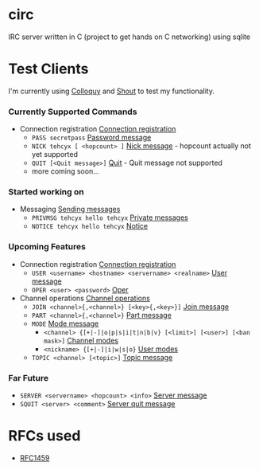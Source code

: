 # circ
IRC server written in C (project to get hands on C networking) using sqlite

# Test Clients
I'm currently using [Colloquy](http://colloquy.info/) and [Shout](http://shout-irc.com/) to test my functionality.

### Currently Supported Commands
* Connection registration [Connection registration](https://tools.ietf.org/html/rfc1459#section-4.1)
  * `PASS secretpass` [Password message](https://tools.ietf.org/html/rfc1459#section-4.1.1)
  * `NICK tehcyx [ <hopcount> ]` [Nick message](https://tools.ietf.org/html/rfc1459#section-4.1.2) - hopcount actually not yet supported
  * `QUIT [<Quit message>]` [Quit](https://tools.ietf.org/html/rfc1459#section-4.1.6) - Quit message not supported
  * more coming soon...

### Started working on
* Messaging [Sending messages](https://tools.ietf.org/html/rfc1459#section-4.4)
  * `PRIVMSG tehcyx hello tehcyx` [Private messages](https://tools.ietf.org/html/rfc1459#section-4.4.1)
  * `NOTICE tehcyx hello tehcyx` [Notice](https://tools.ietf.org/html/rfc1459#section-4.4.2)

### Upcoming Features
* Connection registration [Connection registration](https://tools.ietf.org/html/rfc1459#section-4.1)
  * `USER <username> <hostname> <servername> <realname>` [User message](https://tools.ietf.org/html/rfc1459#section-4.1.3)
  * `OPER <user> <password>` [Oper](https://tools.ietf.org/html/rfc1459#section-4.1.5)
* Channel operations [Channel operations](https://tools.ietf.org/html/rfc1459#section-4.2)
  * `JOIN <channel>{,<channel>} [<key>{,<key>}]` [Join message](https://tools.ietf.org/html/rfc1459#section-4.2.1)
  * `PART <channel>{,<channel>}` [Part message](https://tools.ietf.org/html/rfc1459#section-4.2.2)
  * `MODE` [Mode message](https://tools.ietf.org/html/rfc1459#section-4.2.3)
    * `<channel> {[+|-]|o|p|s|i|t|n|b|v} [<limit>] [<user>] [<ban mask>]` [Channel modes](https://tools.ietf.org/html/rfc1459#section-4.2.3.1)
    * `<nickname> {[+|-]|i|w|s|o}` [User modes](https://tools.ietf.org/html/rfc1459#section-4.2.3.2)
  * `TOPIC <channel> [<topic>]` [Topic message](https://tools.ietf.org/html/rfc1459#section-4.2.4)

### Far Future
* `SERVER <servername> <hopcount> <info>` [Server message](https://tools.ietf.org/html/rfc1459#section-4.1.4)
* `SQUIT <server> <comment>` [Server quit message](https://tools.ietf.org/html/rfc1459#section-4.1.7)

# RFCs used
* [RFC1459](https://tools.ietf.org/html/rfc1459)
